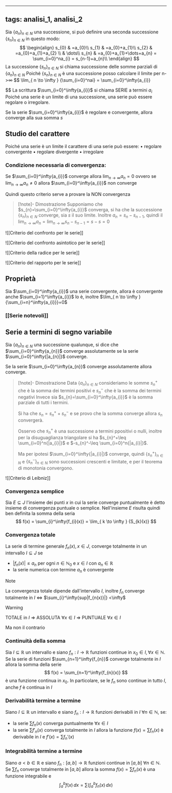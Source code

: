 

---
tags: analisi_1, analisi_2
---
Sia $\{{a_{n}}\}_{n\in N}$ una successione, si può definire una seconda successione $\{{s_{n}}\}_{n\in N}$ in questo modo:$$
\begin{align}
s_{0} & =a_{0}\\
s_{1} & =a_{0}+a_{1}\\
s_{2} & =a_{0}+a_{1}+a_{2} \\
 & \dots\\
s_{n} & =a_{0}+a_{1}+\dots+a_{n} = \sum_{i=0}^na_{i} = s_{n-1}+a_{n}\\
\end{align}
$$La successione $\{{s_{n}}\}_{n\in N}$ si chiama successione delle somme parziali di $\{{a_{n}}\}_{n\in N}$
Poiché $\{{s_{n}}\}_{n\in N}$ è una successione posso calcolare il limite per n->$\infty$
$$
\lim_{ n \to \infty } {\sum_{i=0}^nai} = \sum_{i=0}^\infty{a_{i}}

$$
La scrittura $\sum_{i=0}^\infty{a_{i}}$ si chiama SERIE a termini $a_{i}$
Poiché una serie è un limite di una successione, una serie può essere regolare o irregolare.

Se la serie $\sum_{i=0}^\infty{a_{i}}$ è regolare e convergente, allora converge alla sua somma $s$

## Studio del carattere

Poiché una serie è un limite il carattere di una serie può essere:
	• regolare convergente
	• regolare divergente
	• irregolare

### Condizione necessaria di convergenza:

Se $\sum_{i=0}^\infty{a_{i}}$ converge allora $\lim_{ n \to \infty } {a_{n}}=0$ 
ovvero se $\lim_{ n \to \infty } {a_{n}}\neq 0$ allora $\sum_{i=0}^\infty{a_{i}}$ non converge

Quindi questo criterio serve a provare la NON convergenza

>[!note]- Dimostrazione
>Supponiamo che $s_{n}=\sum_{i=0}^\infty{a_{i}}$ converga, si ha che la successione $\{{s_{n}}\}_{n\in N}$ converge, sia $s$ il suo limite.
>Inoltre $a_n=s_{n}-s_{n-1}$, quindi il $\lim_{ n \to \infty } {a_{n}}=\lim_{ n \to \infty } {s_{n}-s_{n-1}}=s-s=0$

![[Criterio del confronto per le serie]]

![[Criterio del confronto asintotico per le serie]]

![[Criterio della radice per le serie]]

![[Criterio del rapporto per le serie]]


## Proprietà

Sia $\sum_{i=0}^\infty{a_{i}}$ una serie convergente, allora è convergente anche $\sum_{i=1}^\infty{a_{i}}$ lo è,
inoltre $\lim_{ n \to \infty } {\sum_{i=n}^\infty{a_{i}}}=0$

### [[Serie notevoli]]

## Serie a termini di segno variabile

Sia $\{{a_{n}}\}_{n\in N}$ una successione qualunque, si dice che $\sum_{i=0}^\infty{a_{n}}$ converge assolutamente se  la serie $\sum_{i=0}^\infty{|a_{n}|}$ converge.

Se la serie  $\sum_{i=0}^\infty{a_{n}}$ converge assolutamente allora converge.

>[!note]- Dimostrazione
>Data $\{{a_{n}}\}_{n\in N}$ consideriamo le somme $s_{n}^+$ che è la somma dei termini positivi e $s_{n}^-$ che è la somma dei termini negativi
>Invece sia $s_{n}=\sum_{i=0}^\infty{a_{i}}$ è la somma parziale di tutti i termini.
>
>Si ha che $s_{n}=s_{n}^++s_{n}^-$ e se provo che la somma converge allora $s_{n}$ convergerà.
>
>Osservo che $s_{n}^+$ è una successione a termini ppositivi o nulli, inoltre per la disuguaglianza triangolare si ha $s_{n}^+\leq \sum_{i=0}^n{|a_{i}|}$ e $-s_{n}^-\leq \sum_{i=0}^n{|a_{i}|}$.
>
>Ma per ipotesi $\sum_{i=0}^\infty{|a_{i}|}$ converge, quindi $\{{s_{n}^+}\}_{n\in N}$ e $\{{s_{n}^-}\}_{n\in N}$ sono successioni crescenti e limitate, e per il teorema di monotonia convergono.

![[Criterio di Leibniz]]

### Convergenza semplice

Sia $E\subseteq J$ l'insieme dei punti $x$ in cui la serie converge puntualmente è detto insieme di convergenza puntuale o semplice. Nell'insieme $E$ risulta quindi ben definita la somma della seria
$$
f(x) = \sum_{i}^\infty{f_{i}(x)} = \lim_{ k \to \infty } {S_{k}(x)}
$$
### Convergenza totale

La serie di termine generale $f_{n}(x), x \in J$, converge totalmente in un intervallo $I\subseteq J$ se 
- $|f_{n}(x)|\leq a_{n}$ per ogni $n\in \mathbb N_{0}$ e $x \in I$ con $a_{n}\in \mathbb R$ 
- la serie numerica con termine $a_{n}$ è convergente

>[!note]
> La convergenza totale dipende dall'intervallo $I$, inoltre $f_{n}$ converge totalmente in $I$ <=> $\sum_{i}^\infty{sup|f_{n(x)}|} <\infty$ 

>[!warning]
>TOTALE in $I$ => ASSOLUTA $\forall {x} \in {I}$ => PUNTUALE $\forall {x} \in {I}$
>
>Ma non il contrario

### Continuità della somma

Sia $I \subseteq \mathbb R$ un intervallo e siano $f_{n}:I\to \mathbb R$ funzioni continue in $x_{0}\in I, \forall {x} \in  {\mathbb N}$. Se la serie di funzioni $\sum_{n=1}^\infty{f_{n}}$ converge totalmente in $I$ allora la somma della serie 
$$
f(x) = \sum_{n=1}^\infty{f_{n}(x)} 
$$
è una funzione continua in $x_{0}$. In particolare, se le $f_{n}$ sono continue in tutto $I$, anche $f$ è continua in $I$

### Derivabilità termine a termine

Siano $I \subseteq \mathbb R$ un intervallo e siano $f_{n}:I\to \mathbb R$ funzioni derivabili in $I$ $\forall {n} \in {\mathbb N}$, se:
- la serie $\sum f_{n}(x)$ converga puntualmente $\forall {x} \in {I}$
- la serie $\sum f'_{n}(x)$ converga totalmente in $I$
allora la funzione $f(x)=\sum f_{n}(x)$ è derivabile in $I$ e $f'(x) = \sum f_{n}'(x)$ 

### Integrabilità termine a termine

Siano $a<b\in\mathbb R$ e siano $f_{n}:[a,b]\to \mathbb R$ funzioni continue in $[a,b]$ $\forall {n} \in {}\mathbb N$. Se $\sum f_{n}$ converge totalmente in $[a,b]$ allora la somma $f(x)=\sum f_{n}(x)$ è una funzione integrabile e
$$
\int _{a}^{b}f(x) \, dx =\sum\left( \int _{a}^{b}f_{n}(x) \, dx  \right)
$$